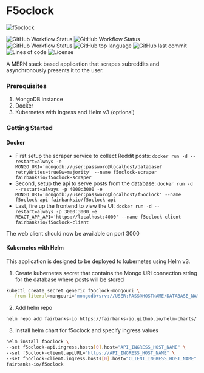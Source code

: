 # F5oclock

![f5oclock](https://raw.githubusercontent.com/fairbanks-io/f5oclock/master/f5oclock.gif)

![GitHub Workflow Status](<https://img.shields.io/github/workflow/status/fairbanks-io/f5oclock/Client%20-%20Release?label=Client%20Build>)
![GitHub Workflow Status](<https://img.shields.io/github/workflow/status/fairbanks-io/f5oclock/API%20-%20Release?label=Api%20Build>)
![GitHub Workflow Status](<https://img.shields.io/github/workflow/status/fairbanks-io/f5oclock/Scraper%20-%20Release?label=Scraper%20Build>)
![GitHub top language](https://img.shields.io/github/languages/top/fairbanks-io/f5oclock.svg)
![GitHub last commit](https://img.shields.io/github/last-commit/fairbanks-io/f5oclock.svg)
![Lines of code](https://img.shields.io/tokei/lines/github/fairbanks-io/f5oclock)
![License](https://img.shields.io/github/license/fairbanks-io/f5oclock.svg?style=flat)

A MERN stack based application that scrapes subreddits and asynchronously presents it to the user.
### Prerequisites

1. MongoDB instance
2. Docker
3. Kubernetes with Ingress and Helm v3 (optional)

### Getting Started

#### Docker

- First setup the scraper service to collect Reddit posts: `docker run -d --restart=always -e MONGO_URI='mongodb://user:password@localhost/database?retryWrites=true&w=majority' --name f5oclock-scraper fairbanksio/f5oclock-scraper`
- Second, setup the api to serve posts from the database: `docker run -d --restart=always -p 4000:3000 -e MONGO_URI='mongodb://user:password@localhost/f5oclock' --name f5oclock-api fairbanksio/f5oclock-api`
- Last, fire up the frontend to view the UI: `docker run -d --restart=always -p 3000:3000 -e REACT_APP_API='https://localhost:4000' --name f5oclock-client fairbanksio/f5oclock-client`

The web client should now be available on port 3000

#### Kubernetes with Helm

This application is designed to be deployed to kubernetes using Helm v3.

1. Create kubernetes secret that contains the Mongo URI connection string for the database where posts will be stored
```sh
kubectl create secret generic f5oclock-mongouri \
 --from-literal=mongouri="mongodb+srv://USER:PASS@HOSTNAME/DATABASE_NAME?retryWrites=true&w=majority"
```
2. Add helm repo
```sh
helm repo add fairbanks-io https://fairbanks-io.github.io/helm-charts/
```
3. Install helm chart for f5oclock and specify ingress values
```sh
helm install f5oclock \
--set f5oclock-api.ingress.hosts[0].host="API_INGRESS_HOST_NAME" \
--set f5oclock-client.apiURL="https://API_INGRESS_HOST_NAME" \
--set f5oclock-client.ingress.hosts[0].host="CLIENT_INGRESS_HOST_NAME" \
fairbanks-io/f5oclock
```
